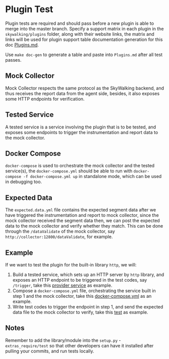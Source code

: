 # Plugin Test

Plugin tests are required and should pass before a new plugin is able to merge into the master branch.
Specify a support matrix in each plugin in the `skywalking/plugins` folder, along with their website links,
the matrix and links will be used for plugin support table documentation generation for this doc [Plugins.md](../setup/Plugins.md).

Use `make doc-gen` to generate a table and paste into `Plugins.md` after all test passes.

## Mock Collector

Mock Collector respects the same protocol as the SkyWalking backend, and thus receives the report data from the agent side,
besides, it also exposes some HTTP endpoints for verification.

## Tested Service

A tested service is a service involving the plugin that is to be tested, and exposes some endpoints to trigger the instrumentation
and report data to the mock collector.

## Docker Compose

`docker-compose` is used to orchestrate the mock collector and the tested service(s), the `docker-compose.yml` should be
able to run with `docker-compose -f docker-compose.yml up` in standalone mode, which can be used in debugging too.

## Expected Data

The `expected.data.yml` file contains the expected segment data after we have triggered the instrumentation and report to mock collector,
since the mock collector received the segment data then, we can post the expected data to the mock collector and verify whether
they match. This can be done through the `/dataValidate` of the mock collector, say `http://collector:12800/dataValidate`, for example.

## Example

If we want to test the plugin for the built-in library `http`, we will:

1. Build a tested service, which sets up an HTTP server by `http` library, and exposes an HTTP endpoint to be triggered in the test codes, say `/trigger`, 
take this [provider service](https://github.com/apache/skywalking-python/blob/master/tests/plugin/http/sw_http/services/provider.py) as example.
2. Compose a `docker-compose.yml` file, orchestrating the service built in step 1 and the mock collector, 
take this [docker-compose.yml](https://github.com/apache/skywalking-python/blob/master/tests/plugin/http/sw_http/docker-compose.yml) as an example.
3. Write test codes to trigger the endpoint in step 1, and send the expected data file to the mock collector to verify, 
take this [test](https://github.com/apache/skywalking-python/blob/master/tests/plugin/http/sw_http/test_http.py) as example.

## Notes

Remember to add the library/module into the `setup.py` - `extras_require/test` 
so that other developers can have it installed after pulling your commits, and run tests locally.
